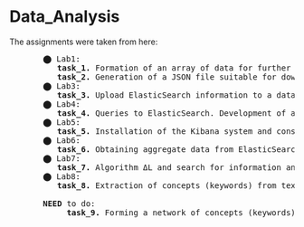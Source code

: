 # Data_Analysis

The assignments were taken from here:
  <pre>
       ⬤ Lab1:
          <b>task_1.</b> Formation of an array of data for further analytical processing of RSS.
          <b>task_2.</b> Generation of a JSON file suitable for downloading to the ElasticSearch system. Implement the procedure of converting RSS feeds to JSON format in Python or R languages.
       ⬤ Lab3:
          <b>task_3.</b> Upload ElasticSearch information to a database from a JSON file. (need to Install ElasticSearch)
       ⬤ Lab4:
          <b>task_4.</b> Queries to ElasticSearch. Development of a web interface to the ElasticSearch database.
       ⬤ Lab5:
          <b>task_5.</b> Installation of the Kibana system and construction of reports (dashboards).
       ⬤ Lab6:
          <b>task_6.</b> Obtaining aggregate data from ElasticSearch and their statistical processing (mean, variance, covariance, linear trend).
       ⬤ Lab7:
          <b>task_7.</b> Algorithm ΔL and search for information anomalies by pattern (wavelet "Mexican hat").
       ⬤ Lab8:
          <b>task_8.</b> Extraction of concepts (keywords) from texts (selected on request) by methods: TF-IDF and dispersion.
          
       <b>NEED</b> to do:
            <b>task_9.</b> Forming a network of concepts (keywords) in the Gephi environment. (need to Install the Gephi system)</pre>
